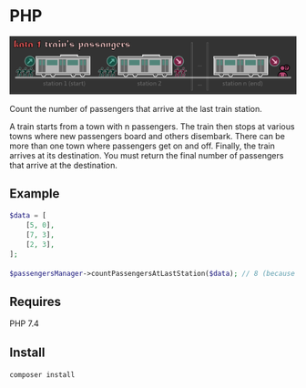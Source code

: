 # PHP

![kata-1-title-trains-passengers](https://github.com/darellanodev/katas-for-practice/blob/main/katas/01-passengers/img/title.png?raw=true)

Count the number of passengers that arrive at the last train station.

A train starts from a town with n passengers. The train then stops at various towns where new passengers board and others disembark. There can be more than one town where passengers get on and off. Finally, the train arrives at its destination. You must return the final number of passengers that arrive at the destination.

## Example

```php
$data = [
    [5, 0],
    [7, 3],
    [2, 3],
];

$passengersManager->countPassengersAtLastStation($data); // 8 (because 8 = 5 + 7 + 2 - (0 + 3 + 3))
```

## Requires

PHP 7.4

## Install

`composer install`
